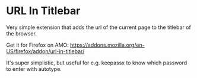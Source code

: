 # URL In Titlebar
Very simple extension that adds the url of the current page to the titlebar of the browser.

Get it for Firefox on AMO:
https://addons.mozilla.org/en-US/firefox/addon/url-in-titlebar/

It's super simplistic, but useful for e.g. keepassx to know which password to enter with autotype.
